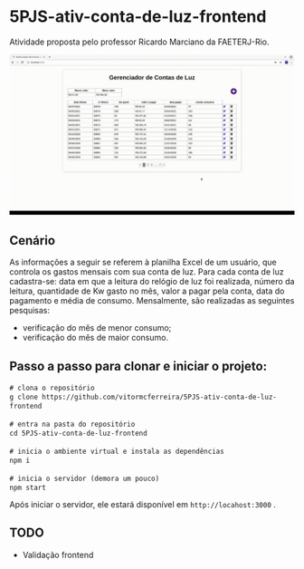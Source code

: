 # 5PJS-ativ-conta-de-luz-frontend

Atividade proposta pelo professor Ricardo Marciano da FAETERJ-Rio.

![Demonstração](./conteudo/demo.gif)

## Cenário
As informações a seguir se referem à planilha Excel de um usuário, que controla os gastos mensais com sua conta de luz. Para cada conta de luz cadastra-se: data em que a leitura do relógio de luz foi realizada, número da leitura, quantidade de Kw gasto no mês, valor a pagar pela conta, data do pagamento e média de consumo. Mensalmente, são realizadas as seguintes pesquisas:
  - verificação do mês de menor consumo;
  - verificação do mês de maior consumo.

## Passo a passo para clonar e iniciar o projeto:
    # clona o repositório
    g clone https://github.com/vitormcferreira/5PJS-ativ-conta-de-luz-frontend

    # entra na pasta do repositório
    cd 5PJS-ativ-conta-de-luz-frontend

    # inicia o ambiente virtual e instala as dependências
    npm i

    # inicia o servidor (demora um pouco)
    npm start

Após iniciar o servidor, ele estará disponível em `http://locahost:3000` .


## TODO
  - Validação frontend

